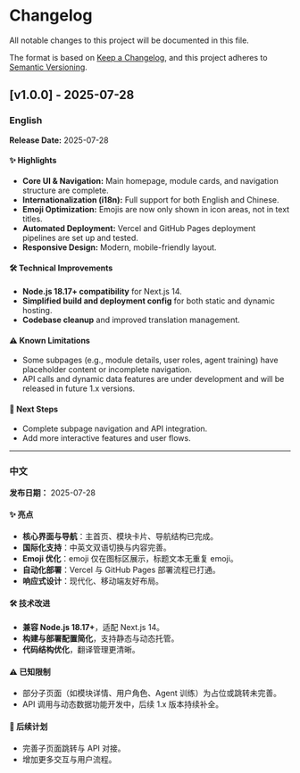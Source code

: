# Changelog

All notable changes to this project will be documented in this file.

The format is based on [Keep a Changelog](https://keepachangelog.com/en/1.0.0/),
and this project adheres to [Semantic Versioning](https://semver.org/spec/v2.0.0.html).

## [v1.0.0] - 2025-07-28

### English

**Release Date:** 2025-07-28

#### ✨ Highlights
- **Core UI & Navigation:** Main homepage, module cards, and navigation structure are complete.
- **Internationalization (i18n):** Full support for both English and Chinese.
- **Emoji Optimization:** Emojis are now only shown in icon areas, not in text titles.
- **Automated Deployment:** Vercel and GitHub Pages deployment pipelines are set up and tested.
- **Responsive Design:** Modern, mobile-friendly layout.

#### 🛠️ Technical Improvements
- **Node.js 18.17+ compatibility** for Next.js 14.
- **Simplified build and deployment config** for both static and dynamic hosting.
- **Codebase cleanup** and improved translation management.

#### ⚠️ Known Limitations
- Some subpages (e.g., module details, user roles, agent training) have placeholder content or incomplete navigation.
- API calls and dynamic data features are under development and will be released in future 1.x versions.

#### 📌 Next Steps
- Complete subpage navigation and API integration.
- Add more interactive features and user flows.

---

### 中文

**发布日期：** 2025-07-28

#### ✨ 亮点
- **核心界面与导航**：主首页、模块卡片、导航结构已完成。
- **国际化支持**：中英文双语切换与内容完善。
- **Emoji 优化**：emoji 仅在图标区展示，标题文本无重复 emoji。
- **自动化部署**：Vercel 与 GitHub Pages 部署流程已打通。
- **响应式设计**：现代化、移动端友好布局。

#### 🛠️ 技术改进
- **兼容 Node.js 18.17+**，适配 Next.js 14。
- **构建与部署配置简化**，支持静态与动态托管。
- **代码结构优化**，翻译管理更清晰。

#### ⚠️ 已知限制
- 部分子页面（如模块详情、用户角色、Agent 训练）为占位或跳转未完善。
- API 调用与动态数据功能开发中，后续 1.x 版本持续补全。

#### 📌 后续计划
- 完善子页面跳转与 API 对接。
- 增加更多交互与用户流程。 